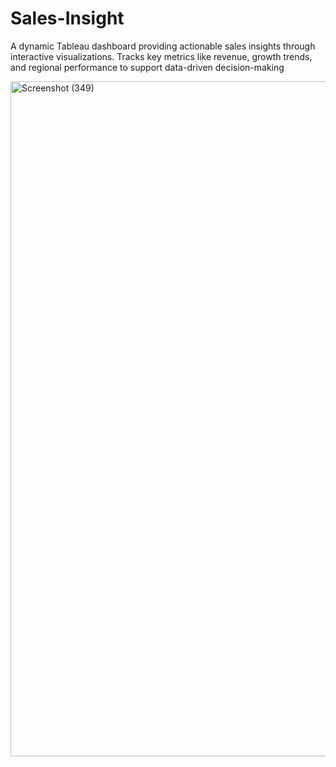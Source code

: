 # Sales-Insight
A dynamic Tableau dashboard providing actionable sales insights through interactive visualizations. Tracks key metrics like revenue, growth trends, and regional performance to support data-driven decision-making

<img width="1920" height="1080" alt="Screenshot (349)" src="https://github.com/user-attachments/assets/c9eb07f7-4ff9-4188-8ab0-b56a47bd617f" />
